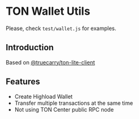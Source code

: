 # TON Wallet Utils

Please, check `test/wallet.js` for examples.

## Introduction
Based on [@truecarry/ton-lite-client](https://www.npmjs.com/package/@truecarry/ton-lite-client)

## Features
- Create Highload Wallet
- Transfer multiple transactions at the same time
- Not using TON Center public RPC node
